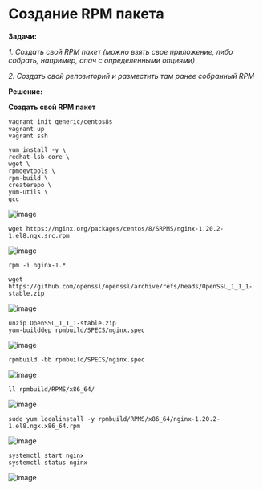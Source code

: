 # Создание RPM пакета

**Задачи:**

  *1. Создать свой RPM пакет (можно взять свое приложение, либо собрать, например,
апач с определенными опциями)*
  
  *2. Создать свой репозиторий и разместить там ранее собранный RPM*
   
**Решение:**

**Создать свой RPM пакет**

```
vagrant init generic/centos8s
vagrant up
vagrant ssh
```

```
yum install -y \
redhat-lsb-core \
wget \
rpmdevtools \
rpm-build \
createrepo \
yum-utils \
gcc
```

![image](https://github.com/lettache/Otus-Administrator-Linux-Pro-Kryuchkov_VV/assets/84719218/6196f173-1082-408a-a293-709bfa005a50)

```
wget https://nginx.org/packages/centos/8/SRPMS/nginx-1.20.2-1.el8.ngx.src.rpm
```

![image](https://github.com/lettache/Otus-Administrator-Linux-Pro-Kryuchkov_VV/assets/84719218/cc38f01c-0d60-479d-8422-a1389dc59167)

```
rpm -i nginx-1.*
```

```
wget https://github.com/openssl/openssl/archive/refs/heads/OpenSSL_1_1_1-stable.zip
```

![image](https://github.com/lettache/Otus-Administrator-Linux-Pro-Kryuchkov_VV/assets/84719218/014a2032-8063-42e7-9328-320101c69af7)

```
unzip OpenSSL_1_1_1-stable.zip
yum-builddep rpmbuild/SPECS/nginx.spec
```

![image](https://github.com/lettache/Otus-Administrator-Linux-Pro-Kryuchkov_VV/assets/84719218/508fed4e-18f7-45f2-8d20-83e343c6a057)

```
rpmbuild -bb rpmbuild/SPECS/nginx.spec
```

![image](https://github.com/lettache/Otus-Administrator-Linux-Pro-Kryuchkov_VV/assets/84719218/285e1594-1065-423a-a8da-c67e582c7af1)

```
ll rpmbuild/RPMS/x86_64/
```

![image](https://github.com/lettache/Otus-Administrator-Linux-Pro-Kryuchkov_VV/assets/84719218/ad7befd2-a31a-48dd-baf9-9cce87ea22bf)

```
sudo yum localinstall -y rpmbuild/RPMS/x86_64/nginx-1.20.2-1.el8.ngx.x86_64.rpm
```

![image](https://github.com/lettache/Otus-Administrator-Linux-Pro-Kryuchkov_VV/assets/84719218/9a781a04-e856-42a6-8c82-e4efbe38e39e)

```
systemctl start nginx
systemctl status nginx
```

![image](https://github.com/lettache/Otus-Administrator-Linux-Pro-Kryuchkov_VV/assets/84719218/447d30a9-ba37-4478-ae35-56d6eff6dc13)

```

```















